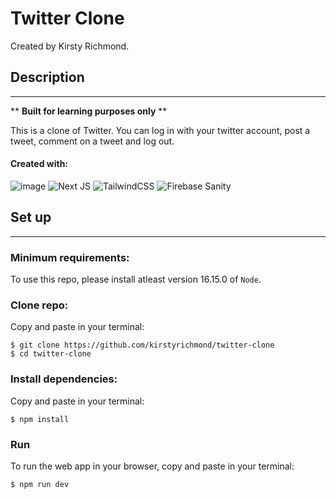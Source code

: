 # Twitter Clone 

Created by Kirsty Richmond.

## Description

<hr/>

\*\* **Built for learning purposes only** \*\*

This is a clone of Twitter. You can log in with your twitter account, post a tweet, comment on a tweet and log out.

#### Created with:

![image](https://img.shields.io/badge/React-20232A?style=for-the-badge&logo=react&logoColor=61DAFB)
![Next JS](https://img.shields.io/badge/Next-black?style=for-the-badge&logo=next.js&logoColor=white)
![TailwindCSS](https://img.shields.io/badge/tailwindcss-%2338B2AC.svg?style=for-the-badge&logo=tailwind-css&logoColor=white)
![Firebase](https://img.shields.io/badge/firebase-%23039BE5.svg?style=for-the-badge&logo=firebase)
Sanity

## Set up

<hr/>

### Minimum requirements:

To use this repo, please install atleast version 16.15.0 of `Node`.

### Clone repo:

Copy and paste in your terminal:

```
$ git clone https://github.com/kirstyrichmond/twitter-clone
$ cd twitter-clone
```

### Install dependencies:

Copy and paste in your terminal:

```
$ npm install
```

### Run

To run the web app in your browser, copy and paste in your terminal:

```
$ npm run dev
```
